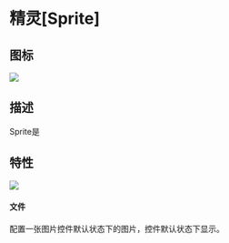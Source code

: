 # 精灵[Sprite]

## 图标

![](img/3-3-4-img-01.png)

## 描述
Sprite是

## 特性

![](img/3-3-4-img-02.png)

#### 文件

配置一张图片控件默认状态下的图片，控件默认状态下显示。